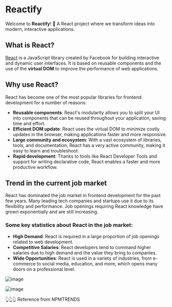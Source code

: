 # Reactify

Welcome to **Reactify**! 🚀
A React project where we transform ideas into modern, interactive applications.

## What is React?

[React](https://reactjs.org/) is a JavaScript library created by Facebook for building interactive and dynamic user interfaces. It is based on reusable components and the use of the **virtual DOM** to improve the performance of web applications.

## Why use React?

React has become one of the most popular libraries for frontend development for a number of reasons:

- **Reusable components**: React's modularity allows you to split your UI into components that can be reused throughout your application, saving time and effort.
- **Efficient DOM update**: React uses the virtual DOM to minimize costly updates in the browser, making applications faster and more responsive.
- **Large community and ecosystem**: With a vast ecosystem of libraries, tools, and documentation, React has a very active community, making it easy to learn and troubleshoot.
- **Rapid development**: Thanks to tools like React Developer Tools and support for writing declarative code, React enables a faster and more productive workflow.

## Trend in the current job market

React has dominated the job market in frontend development for the past few years. Many leading tech companies and startups use it due to its flexibility and performance. Job openings requiring React knowledge have grown exponentially and are still increasing.

### Some key statistics about React in the job market:

- **High Demand**: React is required in a large proportion of job openings related to web development.
- **Competitive Salaries**: React developers tend to command higher salaries due to high demand and the value they bring to companies.
- **Wide Opportunities**: React is used in a variety of industries, from e-commerce to social media, education, and more, which opens many doors on a professional level.

![image](https://github.com/user-attachments/assets/e73eca87-764d-4f62-bb67-196befcd7492)

![image](https://github.com/user-attachments/assets/283969c7-ff74-499c-8889-891fb20a1c65)

👆👆👆 Reference from NPMTRENDS


